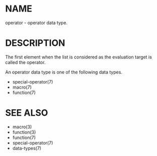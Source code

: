 # NAME
operator - operator data type.

# DESCRIPTION
The first element when the list is considered as the evaluation target is called the operator.

An operator data type is one of the following data types.

- special-operator(7)
- macro(7)
- function(7)

# SEE ALSO
- macro(3)
- function(3)
- function(7)
- special-operator(7)
- data-types(7)
